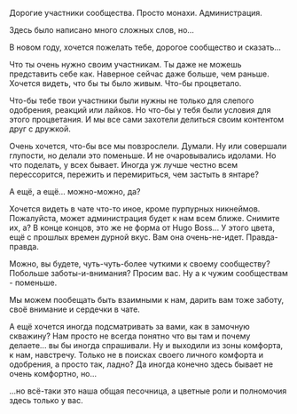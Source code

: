 Дорогие участники сообщества. Просто монахи. Администрация.

Здесь было написано много сложных слов, но...

В новом году, хочется пожелать тебе, дорогое сообщество и сказать...

Что ты очень нужно своим участникам.
Ты даже не можешь представить себе как.
Наверное сейчас даже больше, чем раньше.
Хочется видеть, что бы ты было живым. Что-бы процветало.

Что-бы тебе твои участники были нужны не только для слепого одобрения, реакций или лайков. Но что-бы у тебя были условия для этого процветания. И мы все сами захотели делиться своим контентом друг с дружкой.

Очень хочется, что-бы все мы повзрослели. Думали. Ну или совершали глупости, но делали это поменьше. И не очаровывались идолами. Но что поделать, у всех бывает. Иногда уж лучше честно всем перессорится, пережить и перемириться, чем застыть в янтаре?

А ещё, а ещё... можно-можно, да?

Хочется видеть в чате что-то иное, кроме пурпурных никнеймов. Пожалуйста, может администрация будет к нам всем ближе. Снимите их, а? В конце концов, это же не форма от Hugo Boss... У этого цвета, ещё с прошлых времен дурной вкус. Вам она очень-не-идет. Правда-правда.

Можно, вы будете, чуть-чуть-более чуткими к своему сообществу? Побольше заботы-и-внимания? Просим вас. Ну а к чужим сообществам - поменьше.

Мы можем пообещать быть взаимными к нам, дарить вам тоже заботу, своё внимание и сердечки в чате.

А ещё хочется иногда подсматривать за вами, как в замочную скважину? Нам просто не всегда понятно что вы там и почему делаете... вы бы иногда спрашивали. Ну и выходили из зоны комфорта, к нам, навстречу. Только не в поисках своего личного комфорта и одобрения, а просто так, ладно? Да иногда конечно здесь бывает не очень комфортно, но...

...но всё-таки это наша общая песочница, а цветные роли и полномочия здесь только у вас. 
